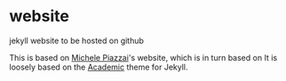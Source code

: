 # website
jekyll website to be hosted on github

This is based on [Michele Piazzai](https://piazzai.github.io)'s website, which is in turn based on It is loosely based on the [Academic](https://github.com/gaalcaras/academic) theme for Jekyll.
